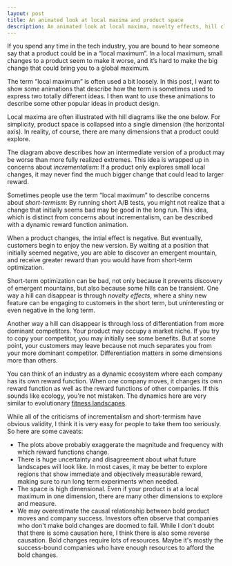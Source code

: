 ```yaml
---
layout: post
title: An animated look at local maxima and product space
description: An animated look at local maxima, novelty effects, hill climbing, and differentiation.
---
```


<meta charset="utf-8">

If you spend any time in the tech industry, you are bound to hear someone say that a product could be in a “local maximum”. In a local maximum, small changes to a product seem to make it worse, and it’s hard to make the big change that could bring you to a global maximum.

The term “local maximum” is often used a bit loosely. In this post, I want to show some animations that describe how the term is sometimes used to express two totally different ideas. I then want to use these animations to describe some other popular ideas in product design.

Local maxima are often illustrated with hill diagrams like the one below. For simplicity, product space is collapsed into a single dimension (the horizontal axis). In reality, of course, there are many dimensions that a product could explore.

<div class="wrapper">
  <div class="inner" id="plot1"></div>
</div>

The diagram above describes how an intermediate version of a product may be worse than more fully realized extremes. This idea is wrapped up in concerns about *incrementalism*: If a product only explores small local changes, it may never find the much bigger change that could lead to larger reward.

Sometimes people use the term “local maximum” to describe concerns about *short-termism*: By running short A/B tests, you might not realize that a change that initially seems bad may be good in the long run. This idea, which is distinct from concerns about incrementalism, can be described with a dynamic reward function animation.

<div class="wrapper">
  <div class="inner" id="plot2"></div>
</div>

When a product changes, the intial effect is negative. But eventually, customers begin to enjoy the new version. By waiting at a position that initially seemed negative, you are able to discover an emergent mountain, and receive greater reward than you would have from short-term optimization.

Short-term optimization can be bad, not only because it prevents discovery of emergent mountains, but also because some hills can be transient. One way a hill can disappear is through *novelty effects*, where a shiny new feature can be engaging to customers in the short term, but uninteresting or even negative in the long term.

<div class="wrapper">
  <div class="inner" id="plot3"></div>
</div>

Another way a hill can disappear is through loss of differentiation from more dominant competitors. Your product may occupy a market niche. If you try to copy your competitor, you may initially see some benefits. But at some point, your customers may leave because not much separates you from your more dominant competitor. Differentiation matters in some dimensions more than others.

<div class="wrapper">
  <span id="plot4"></span>
  <span id="plot5"></span>
</div>

You can think of an industry as a dynamic ecosystem where each company has its own reward function. When one company moves, it changes its own reward function as well as the reward functions of other companies. If this sounds like ecology, you're not mistaken. The dynamics here are very similar to evolutionary [fitness landscapes](http://www.randalolson.com/2014/04/17/visualizing-evolution-in-action-dynamic-fitness-landscapes/).

While all of the criticisms of incrementalism and short-termism have obvious validity, I think it is very easy for people to take them too seriously. So here are some caveats:

- The plots above probably exaggerate the magnitude and frequency with which reward functions change.
- There is huge uncertainty and disagreement about what future landscapes will look like. In most cases, it may be better to explore regions that show immediate and objectively measurable reward, making sure to run long term experiments when needed.
- The space is high dimensional. Even if your product is at a local maximum in one dimension, there are many other dimensions to explore and measure.
- We may overestimate the causal relationship between bold product moves and company success. Investors often observe that companies who don't make bold changes are doomed to fail. While I don't doubt that there is some causation here, I think there is also some reverse causation. Bold changes require lots of resources. Maybe it's mostly the success-bound companies who have enough resources to afford the bold changes.

<style>

circle {
  stroke: #fff;
  stroke-width: 1.5px;
}

circle.you {
  fill: #ED2685;
}

circle.competitor {
  fill: #3AC3F2;
}

.background {
  fill: #e7e7e7;
}

.axis path,
.axis line {
  fill: none;
  stroke: #fff;
  shape-rendering: crispEdges;
}

.axis .tick:nth-child(2n) {
  stroke-opacity: 0.5;
}

.axis text {
  font: 12px sans-serif;
}

.line path {
  fill: none;
  stroke: #000;
  stroke-width: 2px;
  stroke-linecap: round;
  stroke-linejoin: round;
}

}

</style>

<script src="//d3js.org/d3.v3.min.js"></script>

<!-- I think Markdown doesn't like two script tags in a row -->
<div></div>

<script>





function makeObjectiveGraph(id, get_dot_x, objective, title, is_dynamic, company) {

  // Dot radius
  var r = 11;

  var margin = {top: 20, right: 20, bottom: 20, left: 20},
      width = 270 - margin.left - margin.right,
      height = 270 - margin.top - margin.bottom;

  var tickFormat = d3.format(".1f");

  var y = d3.scale.linear()
      .domain([0, 1])
      .range([height, 0]);

  var yAxis = d3.svg.axis()
      .scale(y)
      .orient("left")
      .tickSize(-width)
      .tickFormat(function(d, i) { return i & 1 ? null : tickFormat(d); })
      .tickPadding(8);

  var x = d3.scale.linear()
      .domain([0, 1])
      .range([0, width]);

  var xAxis = d3.svg.axis()
      .scale(x)
      .orient("bottom")
      .tickSize(-height)
      .tickFormat(function(d, i) { return i & 1 ? null : tickFormat(d); })
      .tickPadding(8);

  var path = d3.svg.line();

  var svg = d3.select("#" + id).append("svg")
      .attr("width", width + margin.left + margin.right)
      .attr("height", height + margin.top + margin.bottom)
    .append("g")
      .attr("transform", "translate(" + margin.left + "," + margin.top + ")");

  svg.append("rect")
      .attr("class", "background")
      .attr("width", width)
      .attr("height", height);

  var line = svg.append("g")
      .attr("class", "line")
    .append("path");

  var dot = svg.append("circle")
      .attr("r", r-1)
      .attr("class", company);

  // For X- and Y- labels.
  if (company == "competitor"){
    var prefix = "Competitor ";
  } else {
    var prefix = "";
  }

  // Title
  svg.append("text")
      .attr("class", "x label")
      .attr("text-anchor", "middle")
      .attr("x", width/2)
      .attr("y", -8)
      .style("font-size", "14px")
      .style("font-weight", "bold")
      .text(title);

  // X-Label
  svg.append("text")
      .attr("class", "x label")
      .attr("text-anchor", "middle")
      .attr("x", width/2)
      .attr("y", height + 14)
      .style("font-size", "12px")
      .text(prefix + "Product Space");

  // Y-Label
  svg.append("text")
      .attr("class", "y label")
      .attr("text-anchor", "middle")
      .attr("x", -width/2)
      .attr("y", -14)
      .attr("dy", ".75em")
      .attr("transform", "rotate(-90)")
      .style("font-size", "12px")
      .text(prefix + "Reward");


  if (!is_dynamic){
    line.attr("d", path(d3.range(0, 1, .002).concat(1).map(function(xo) {
      return [x(xo), y(objective(xo))];
    })));
  }


  // Provide pixel coordinates of small segment of curve.
  // Returns pixel coordinates just above segment.
  function get_adjusted_dot_coords(start_x, start_y, end_x, end_y) {
    var center_x = (start_x + end_x) / 2;
    var center_y = (start_y + end_y) / 2;
    var rise = (end_y - start_y);
    var run = (end_x - start_x);
    var k = Math.sqrt(Math.pow(r, 2)/(Math.pow(run, 2) + Math.pow(rise, 2)));
    var dx = k * rise;
    var dy = k * run;

    return [center_x + dx, center_y - dy]

  };

  // Functions x and y return pixel units.
  // Var xo is in graph coordinates from 0 to 1.
  // Var t is from 0 to 1.
  d3.timer(function(elapsed) {
    var t = (elapsed % 3000) / 3000; // will range from 0 to 1.
    var dot_xo = get_dot_x(t) // make this a function

    if (is_dynamic) {

      dot_coords = get_adjusted_dot_coords(
                                           x(dot_xo-.001),
                                           y(objective(t, dot_xo-.001)),
                                           x(dot_xo+.001),
                                           y(objective(t, dot_xo+.001))
                                           );

      // dot_coords = [x(dot_xo), y(objective(t, dot_xo))]

      dot.attr("cx", dot_coords[0]).attr("cy", dot_coords[1]);

      // dot.attr("cx", x(t)).attr("cy", y(objective(t, t))-12); // The 12 is in pixel world. Subtracting because pixel 0 is at top.

      line.attr("d", path(d3.range(0, 1, .002).concat(1).map(function(xo) {
        return [x(xo), y(objective(t, xo))];
      })));
    } else {

      dot_coords = get_adjusted_dot_coords(x(dot_xo-.001), y(objective(dot_xo-.001)), x(dot_xo+.001), y(objective(dot_xo+.001)))
      dot.attr("cx", dot_coords[0]).attr("cy", dot_coords[1]);
    }


  });

  d3.select(self.frameElement).style("height", height + margin.top + margin.bottom + "px");
}

var left_pos  = 0.20;
var mid_pos   = 0.50;
var right_pos = 0.80;
var mu = 0.25


// Provides soft trajectory, given starting and stopping times and locations.
// Generally the first agrument will be time t, but using x
// internally here so I can think about the functions visually.
var soft_motion = function(x, start_x, start_y, end_x, end_y) {
  var period = 2 * (end_x - start_x);
  var scale = (end_y - start_y)/2;
  var intercept = start_y + scale;

  if (x < start_x) { return start_y } else
  if (x < end_x) { return -scale * Math.cos(2*Math.PI/period * (x-start_x)) + intercept} else
  return end_y
};

// The horizontal position of your dot
var get_dot_x = function(t) {
  return soft_motion(t, .2, .2, .8, .8)
};

// The horizontal position of your competitor's dot
var get_competitor_dot_x = function(t) {
  return 0.8;
};

// Gaussian function. For dynamics, call repeatedly with different scale values.
function gauss(x, scale, mu, sig) {
  var coef = scale / (sig* Math.sqrt(2 * Math.PI));
  var numer = Math.pow((x-mu), 2)
  var denom = 2*Math.pow(sig, 2)
  return coef * Math.exp(-numer/denom);
};


var objective1 = function(x){
  var left_scale = 0.2;
  var right_scale = 0.3;
  var sd = 0.2
  return gauss(x, left_scale, left_pos, sd) + gauss(x, right_scale, right_pos, sd)
}

makeObjectiveGraph("plot1", get_dot_x, objective1, "Local and global maxima", false, "you")


var objective2 = function(t, x){
  var left_scale  = soft_motion(t, 0.6, 0.2, 0.95, 0.15);
  var right_scale = soft_motion(t, 0.6, 0.0, 0.95, 0.3);
  var sd = 0.2

  return gauss(x, left_scale, left_pos, sd) + gauss(x, right_scale, right_pos, sd)
};

makeObjectiveGraph("plot2", get_dot_x, objective2, "Dynamic maxima", true, "you")


var objective3 = function(t, x){
  var left_scale  = soft_motion(t, 0.6, 0.15, 0.95, 0.15);
  var right_scale = soft_motion(t, 0.6, 0.30, 0.95, 0.15);

  return gauss(x, left_scale, left_pos, .25) + gauss(x, right_scale, right_pos, .3)
};

makeObjectiveGraph("plot3", get_dot_x, objective3, "Novelty effects", true, "you")

var objective4 = function(t, x){
  var left_scale  = soft_motion(t, 0.6, 0.15, 0.95, 0.15);
  var right_scale = soft_motion(t, 0.6, 0.30, 0.95, 0.15);

  return gauss(x, left_scale, left_pos, .25) + gauss(x, right_scale, right_pos, .3)
};

makeObjectiveGraph("plot4", get_dot_x, objective4, "Losing differentiation", true, "you")

// Competitor
var objective5 = function(t, x){
  var left_scale  = soft_motion(t, 0.6, 0.05, 0.95, 0.07);
  var right_scale = soft_motion(t, 0.6, 0.4,  0.95, 0.50);

  return gauss(x, left_scale, left_pos, .15) + gauss(x, right_scale, right_pos, .3)
};

makeObjectiveGraph("plot5", get_competitor_dot_x, objective5, "Dominant competitor wins", true, "competitor")


</script>
